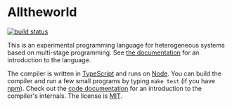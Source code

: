 Alltheworld
===========

[![build status](https://circleci.com/gh/sampsyo/alltheworld.svg?style=shield&circle-token=656c5c2a93fd48c8b2e1b1c4780b5a8a3ba4cae6)](https://circleci.com/gh/sampsyo/alltheworld)

This is an experimental programming language for heterogeneous systems based on multi-stage programming. See [the documentation][docs] for an introduction to the language.

The compiler is written in [TypeScript][] and runs on [Node][].
You can build the compiler and run a few small programs by typing `make test` (if you have [npm][]).
Check out the [code documentation][hacking] for an introduction to the compiler's internals.
The license is [MIT][].

[MIT]: https://opensource.org/licenses/MIT
[npm]: https://www.npmjs.com/
[Node]: https://nodejs.org/
[TypeScript]: http://www.typescriptlang.org/
[docs]: http://adriansampson.net/atw/docs/
[hacking]: http://adriansampson.net/atw/docs/hacking.html
